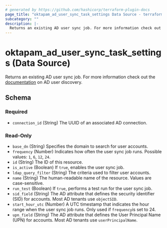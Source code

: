 ```yaml
---
# generated by https://github.com/hashicorp/terraform-plugin-docs
page_title: "oktapam_ad_user_sync_task_settings Data Source - terraform-provider-oktapam"
subcategory: ""
description: |-
  Returns an existing AD user sync job. For more information check out the documentation https://help.okta.com/asa/en-us/Content/Topics/Adv_Server_Access/docs/ad-user-sync.htm on AD user discovery.
---
```


# oktapam_ad_user_sync_task_settings (Data Source)

Returns an existing AD user sync job. For more information check out the [documentation](https://help.okta.com/asa/en-us/Content/Topics/Adv_Server_Access/docs/ad-user-sync.htm) on AD user discovery.



<!-- schema generated by tfplugindocs -->
## Schema

### Required

- `connection_id` (String) The UUID of an associated AD connection.

### Read-Only

- `base_dn` (String) Specifies the domain to search for user accounts.
- `frequency` (Number) Indicates how often the user sync job runs. Possible values: `1`, `6`, `12`, `24`.
- `id` (String) The ID of this resource.
- `is_active` (Boolean) If `true`, enables the user sync job.
- `ldap_query_filter` (String) The criteria used to filter user accounts.
- `name` (String) The human-readable name of the resource. Values are case-sensitive.
- `run_test` (Boolean) If `true`, performs a test run for the user sync job.
- `sid_field` (String) The AD attribute that defines the security identifier (SID) for accounts. Most AD tenants use `objectSID`.
- `start_hour_utc` (Number) A UTC timestamp that indicates the hour range when the user sync job runs. Only used if `frequency`is set to 24.
- `upn_field` (String) The AD attribute that defines the User Principal Name (UPN) for accounts. Most AD tenants use `userPrincipalName`.
